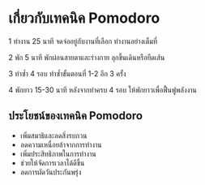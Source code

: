 # เกี่ยวกับเทคนิค Pomodoro
1 ทำงาน 25 นาที
จดจ่ออยู่กับงานที่เลือก ทำงานอย่างเต็มที่

2 พัก 5 นาที
พักผ่อนสายตาและร่างกาย ลุกขึ้นเดินหรือยืดเส้น

3 ทำซ้ำ 4 รอบ
ทำซ้ำขั้นตอนที่ 1-2 อีก 3 ครั้ง

4 พักยาว 15-30 นาที
หลังจากทำครบ 4 รอบ ให้พักยาวเพื่อฟื้นฟูพลังงาน

## ประโยชน์ของเทคนิค Pomodoro
- เพิ่มสมาธิและลดสิ่งรบกวน 
- ลดความเหนื่อยล้าจากการทำงาน
- เพิ่มประสิทธิภาพในการทำงาน
- ช่วยให้จัดการเวลาได้ดีขึ้น
- ลดการผัดวันประกันพรุ่ง

##

